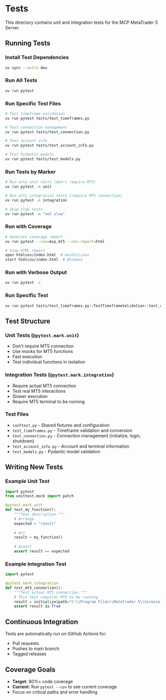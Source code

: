 # Tests

This directory contains unit and integration tests for the MCP MetaTrader 5 Server.

## Running Tests

### Install Test Dependencies

```bash
uv sync --extra dev
```

### Run All Tests

```bash
uv run pytest
```

### Run Specific Test Files

```bash
# Test timeframe validation
uv run pytest tests/test_timeframes.py

# Test connection management
uv run pytest tests/test_connection.py

# Test account info
uv run pytest tests/test_account_info.py

# Test Pydantic models
uv run pytest tests/test_models.py
```

### Run Tests by Marker

```bash
# Run only unit tests (don't require MT5)
uv run pytest -m unit

# Run only integration tests (require MT5 connection)
uv run pytest -m integration

# Skip slow tests
uv run pytest -m "not slow"
```

### Run with Coverage

```bash
# Generate coverage report
uv run pytest --cov=mcp_mt5 --cov-report=html

# View HTML report
open htmlcov/index.html  # macOS/Linux
start htmlcov/index.html  # Windows
```

### Run with Verbose Output

```bash
uv run pytest -v
```

### Run Specific Test

```bash
uv run pytest tests/test_timeframes.py::TestTimeframeValidation::test_valid_timeframe_conversion
```

## Test Structure

### Unit Tests (`@pytest.mark.unit`)
- Don't require MT5 connection
- Use mocks for MT5 functions
- Fast execution
- Test individual functions in isolation

### Integration Tests (`@pytest.mark.integration`)
- Require actual MT5 connection
- Test real MT5 interactions
- Slower execution
- Require MT5 terminal to be running

### Test Files

- `conftest.py` - Shared fixtures and configuration
- `test_timeframes.py` - Timeframe validation and conversion
- `test_connection.py` - Connection management (initialize, login, shutdown)
- `test_account_info.py` - Account and terminal information
- `test_models.py` - Pydantic model validation

## Writing New Tests

### Example Unit Test

```python
import pytest
from unittest.mock import patch

@pytest.mark.unit
def test_my_function():
    """Test description."""
    # Arrange
    expected = "result"
    
    # Act
    result = my_function()
    
    # Assert
    assert result == expected
```

### Example Integration Test

```python
import pytest

@pytest.mark.integration
def test_mt5_connection():
    """Test actual MT5 connection."""
    # This test requires MT5 to be running
    result = initialize(path="C:\\Program Files\\MetaTrader 5\\terminal64.exe")
    assert result is True
```

## Continuous Integration

Tests are automatically run on GitHub Actions for:
- Pull requests
- Pushes to main branch
- Tagged releases

## Coverage Goals

- **Target**: 80%+ code coverage
- **Current**: Run `pytest --cov` to see current coverage
- Focus on critical paths and error handling
